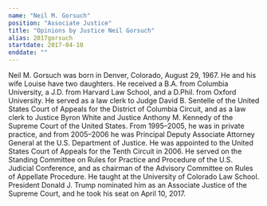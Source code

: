 ```yaml
---
name: "Neil M. Gorsuch"
position: "Associate Justice"
title: "Opinions by Justice Neil Gorsuch"
alias: 2017gorsuch
startdate: 2017-04-10
enddate: ""
---
```

Neil M. Gorsuch was born in Denver, Colorado, August 29, 1967. He and his wife Louise have two daughters. He received a B.A. from Columbia University, a J.D. from Harvard Law School, and a D.Phil. from Oxford University. He served as a law clerk to Judge David B. Sentelle of the United States Court of Appeals for the District of Columbia Circuit, and as a law clerk to Justice Byron White and Justice Anthony M. Kennedy of the Supreme Court of the United States. From 1995–2005, he was in private practice, and from 2005–2006 he was Principal Deputy Associate Attorney General at the U.S. Department of Justice. He was appointed to the United States Court of Appeals for the Tenth Circuit in 2006. He served on the Standing Committee on Rules for Practice and Procedure of the U.S. Judicial Conference, and as chairman of the Advisory Committee on Rules of Appellate Procedure. He taught at the University of Colorado Law School. President Donald J. Trump nominated him as an Associate Justice of the Supreme Court, and he took his seat on April 10, 2017.
